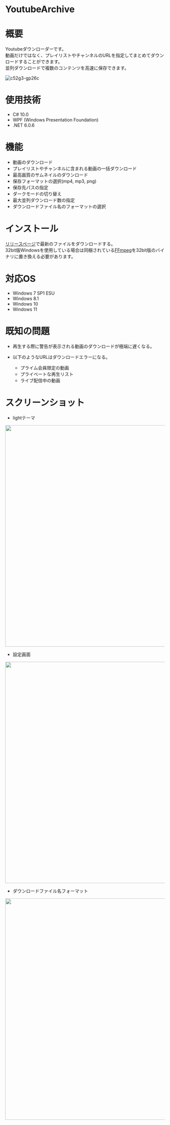# YoutubeArchive

# 概要
 Youtubeダウンローダーです。<br >
 動画だけではなく、プレイリストやチャンネルのURLを指定してまとめてダウンロードすることができます。 <br >
 並列ダウンロードで複数のコンテンツを高速に保存できます。
 
 ![c52g3-gp26c](https://user-images.githubusercontent.com/64554381/214268070-ea42a46d-3efa-474a-87d4-5de4974b0f23.gif)


# 使用技術
- C# 10.0
- WPF (Windows Presentation Foundation)
- .NET 6.0.6

# 機能
- 動画のダウンロード
- プレイリストやチャンネルに含まれる動画の一括ダウンロード
- 最高画質のサムネイルのダウンロード
- 保存フォーマットの選択(mp4, mp3, png)
- 保存先パスの指定
- ダークモードの切り替え
- 最大並列ダウンロード数の指定
- ダウンロードファイル名のフォーマットの選択

# インストール
[リリースページ](https://github.com/Rinqer0203/YoutubeArchive/releases)で最新のファイルをダウンロードする。  
32bit版Windowsを使用している場合は同梱されている[FFmpeg](https://ffmpeg.org/)を32bit版のバイナリに置き換える必要があります。

# 対応OS
- Windows 7 SP1 ESU
- Windows 8.1
- Windows 10
- Windows 11

# 既知の問題
- 再生する際に警告が表示される動画のダウンロードが極端に遅くなる。

- 以下のようなURLはダウンロードエラーになる。
  - プライム会員限定の動画
  - プライベートな再生リスト
  - ライブ配信中の動画


# スクリーンショット
- lightテーマ  
<img width="700" src="https://user-images.githubusercontent.com/64554381/214489991-495d6eb4-dcec-41a5-836d-db92057dc3b8.png">


- 設定画面  
<img width="700" src="https://user-images.githubusercontent.com/64554381/214274649-9305534f-0ee0-464c-8351-229a1e2ac2ba.png">


- ダウンロードファイル名フォーマット  
<img width="700" src="https://user-images.githubusercontent.com/64554381/214274725-5a312413-3dd4-49c9-933e-b57bd30604c3.png">
